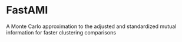 # FastAMI

A Monte Carlo approximation to the adjusted and standardized mutual information for faster clustering comparisons


